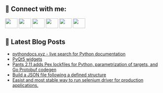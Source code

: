## 🔎 Connect with me:
[<img height="32" width="40" src="https://cdn.jsdelivr.net/npm/simple-icons@v5/icons/telegram.svg" />](https://t.me/bullbesh)
[<img height="32" width="40" src="https://cdn.jsdelivr.net/npm/simple-icons@v5/icons/vk.svg" />](https://vk.com/bullbesh)
[<img height="32" width="40" src="https://cdn.jsdelivr.net/npm/simple-icons@v5/icons/twitter.svg" />](https://twitter.com/bullbesh1)
[<img height="32" width="40" src="https://cdn.jsdelivr.net/npm/simple-icons@v5/icons/instagram.svg" />](https://www.instagram.com/bullbesh)
[<img height="32" width="40" src="https://cdn.jsdelivr.net/npm/simple-icons@v5/icons/reddit.svg" />](https://www.reddit.com/user/bullbesh)
[<img height="32" width="40" src="https://cdn.jsdelivr.net/npm/simple-icons@v5/icons/youtube.svg" />](https://www.youtube.com/channel/UCtfjRs6uzgq5mfm8S06WTcg)

## 📕 Latest Blog Posts
<!-- BLOG-POST-LIST:START -->
- [pythondocs.xyz - live search for Python documentation](https://www.reddit.com/r/Python/comments/ugz3r0/pythondocsxyz_live_search_for_python_documentation/)
- [PyQt5 widgets](https://www.reddit.com/r/Python/comments/ugz2ee/pyqt5_widgets/)
- [Pants 2.11 adds Pex lockfiles for Python, parametrization of targets, and Go Protobuf codegen](https://www.reddit.com/r/Python/comments/ugyk1j/pants_211_adds_pex_lockfiles_for_python/)
- [Build a JSON file following a defined structure](https://www.reddit.com/r/Python/comments/ugyeaj/build_a_json_file_following_a_defined_structure/)
- [Easist and most stable way to run selenium driver for production applications.](https://www.reddit.com/r/Python/comments/ugws98/easist_and_most_stable_way_to_run_selenium_driver/)
<!-- BLOG-POST-LIST:END -->
